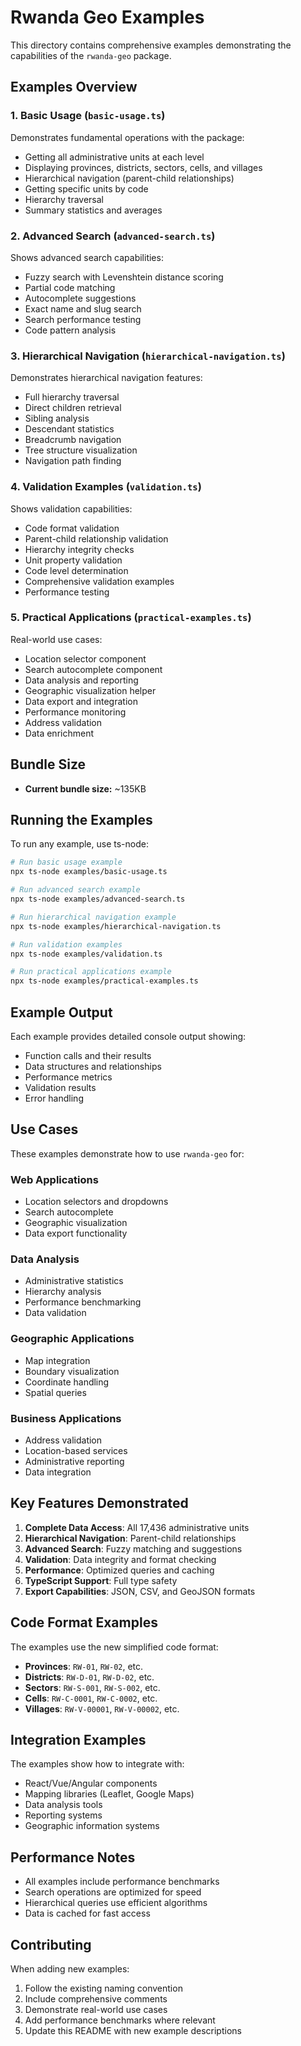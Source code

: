 # Rwanda Geo Examples

This directory contains comprehensive examples demonstrating the capabilities of the `rwanda-geo` package.

## Examples Overview

### 1. Basic Usage (`basic-usage.ts`)
Demonstrates fundamental operations with the package:
- Getting all administrative units at each level
- Displaying provinces, districts, sectors, cells, and villages
- Hierarchical navigation (parent-child relationships)
- Getting specific units by code
- Hierarchy traversal
- Summary statistics and averages

### 2. Advanced Search (`advanced-search.ts`)
Shows advanced search capabilities:
- Fuzzy search with Levenshtein distance scoring
- Partial code matching
- Autocomplete suggestions
- Exact name and slug search
- Search performance testing
- Code pattern analysis

### 3. Hierarchical Navigation (`hierarchical-navigation.ts`)
Demonstrates hierarchical navigation features:
- Full hierarchy traversal
- Direct children retrieval
- Sibling analysis
- Descendant statistics
- Breadcrumb navigation
- Tree structure visualization
- Navigation path finding

### 4. Validation Examples (`validation.ts`)
Shows validation capabilities:
- Code format validation
- Parent-child relationship validation
- Hierarchy integrity checks
- Unit property validation
- Code level determination
- Comprehensive validation examples
- Performance testing

### 5. Practical Applications (`practical-examples.ts`)
Real-world use cases:
- Location selector component
- Search autocomplete component
- Data analysis and reporting
- Geographic visualization helper
- Data export and integration
- Performance monitoring
- Address validation
- Data enrichment

## Bundle Size

- **Current bundle size:** ~135KB

## Running the Examples

To run any example, use ts-node:

```bash
# Run basic usage example
npx ts-node examples/basic-usage.ts

# Run advanced search example
npx ts-node examples/advanced-search.ts

# Run hierarchical navigation example
npx ts-node examples/hierarchical-navigation.ts

# Run validation examples
npx ts-node examples/validation.ts

# Run practical applications example
npx ts-node examples/practical-examples.ts
```

## Example Output

Each example provides detailed console output showing:
- Function calls and their results
- Data structures and relationships
- Performance metrics
- Validation results
- Error handling

## Use Cases

These examples demonstrate how to use `rwanda-geo` for:

### Web Applications
- Location selectors and dropdowns
- Search autocomplete
- Geographic visualization
- Data export functionality

### Data Analysis
- Administrative statistics
- Hierarchy analysis
- Performance benchmarking
- Data validation

### Geographic Applications
- Map integration
- Boundary visualization
- Coordinate handling
- Spatial queries

### Business Applications
- Address validation
- Location-based services
- Administrative reporting
- Data integration

## Key Features Demonstrated

1. **Complete Data Access**: All 17,436 administrative units
2. **Hierarchical Navigation**: Parent-child relationships
3. **Advanced Search**: Fuzzy matching and suggestions
4. **Validation**: Data integrity and format checking
5. **Performance**: Optimized queries and caching
6. **TypeScript Support**: Full type safety
7. **Export Capabilities**: JSON, CSV, and GeoJSON formats

## Code Format Examples

The examples use the new simplified code format:

- **Provinces**: `RW-01`, `RW-02`, etc.
- **Districts**: `RW-D-01`, `RW-D-02`, etc.
- **Sectors**: `RW-S-001`, `RW-S-002`, etc.
- **Cells**: `RW-C-0001`, `RW-C-0002`, etc.
- **Villages**: `RW-V-00001`, `RW-V-00002`, etc.

## Integration Examples

The examples show how to integrate with:
- React/Vue/Angular components
- Mapping libraries (Leaflet, Google Maps)
- Data analysis tools
- Reporting systems
- Geographic information systems

## Performance Notes

- All examples include performance benchmarks
- Search operations are optimized for speed
- Hierarchical queries use efficient algorithms
- Data is cached for fast access

## Contributing

When adding new examples:
1. Follow the existing naming convention
2. Include comprehensive comments
3. Demonstrate real-world use cases
4. Add performance benchmarks where relevant
5. Update this README with new example descriptions 